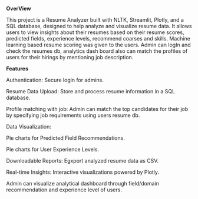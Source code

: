 **OverView**


This project is a Resume Analyzer built with NLTK, Streamlit, Plotly, and a SQL database, designed to help analyze and visualize resume data. 
It allows users to view insights about their resumes based on their resume scores, predicted fields, experience levels, recommend coarses and skills.
Machine learning based resume scoring was given to the users.
Admin can logIn and check the resumes db, analytics dash board also can match the profiles of users for their hirings by mentioning job description.


**Features**


Authentication: Secure login for admins.

Resume Data Upload: Store and process resume information in a SQL database.

Profile matching with job: Admin can match the top candidates for their job by specifying job requirements using users resume db.

Data Visualization:

Pie charts for Predicted Field Recommendations.

Pie charts for User Experience Levels.

Downloadable Reports: Egxport analyzed resume data as CSV.

Real-time Insights: Interactive visualizations powered by Plotly.


Admin can visualize analytical dashboard through field/domain recommendation and experience level of users.


